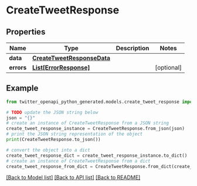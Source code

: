 # CreateTweetResponse


## Properties

Name | Type | Description | Notes
------------ | ------------- | ------------- | -------------
**data** | [**CreateTweetResponseData**](CreateTweetResponseData.md) |  | 
**errors** | [**List[ErrorResponse]**](ErrorResponse.md) |  | [optional] 

## Example

```python
from twitter_openapi_python_generated.models.create_tweet_response import CreateTweetResponse

# TODO update the JSON string below
json = "{}"
# create an instance of CreateTweetResponse from a JSON string
create_tweet_response_instance = CreateTweetResponse.from_json(json)
# print the JSON string representation of the object
print(CreateTweetResponse.to_json())

# convert the object into a dict
create_tweet_response_dict = create_tweet_response_instance.to_dict()
# create an instance of CreateTweetResponse from a dict
create_tweet_response_from_dict = CreateTweetResponse.from_dict(create_tweet_response_dict)
```
[[Back to Model list]](../README.md#documentation-for-models) [[Back to API list]](../README.md#documentation-for-api-endpoints) [[Back to README]](../README.md)


